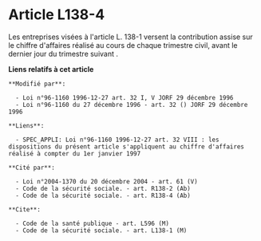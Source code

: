 # Article L138-4

Les entreprises visées à l'article L. 138-1 versent la contribution assise sur le chiffre d'affaires réalisé au cours de
chaque trimestre civil, avant le dernier jour du trimestre suivant    .

**Liens relatifs à cet article**

	**Modifié par**:

	  - Loi n°96-1160 1996-12-27 art. 32 I, V JORF 29 décembre 1996
	  - Loi n°96-1160 du 27 décembre 1996 - art. 32 () JORF 29 décembre 1996

	**Liens**:

	  - SPEC_APPLI: Loi n°96-1160 1996-12-27 art. 32 VIII : les dispositions du présent article s'appliquent au chiffre d'affaires réalisé à compter du 1er janvier 1997

	**Cité par**:

	  - Loi n°2004-1370 du 20 décembre 2004 - art. 61 (V)
	  - Code de la sécurité sociale. - art. R138-2 (Ab)
	  - Code de la sécurité sociale. - art. R138-4 (Ab)

	**Cite**:

	  - Code de la santé publique - art. L596 (M)
	  - Code de la sécurité sociale. - art. L138-1 (M)
